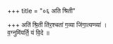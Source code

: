 +++
title = "०६ अति श्रिती"

+++
अति॑ श्रि॒ती ति॑र॒श्चता॑ ग॒व्या जि॑गा॒त्यण्व्या॑ ।  
व॒ग्नुमि॑यर्ति॒ यं वि॒दे ॥